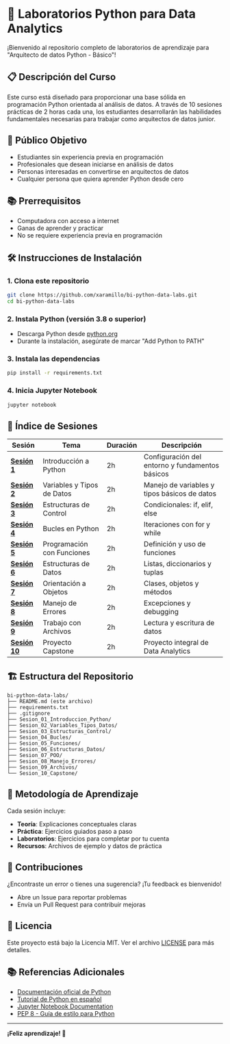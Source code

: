 # 🐍 Laboratorios Python para Data Analytics

¡Bienvenido al repositorio completo de laboratorios de aprendizaje para "Arquitecto de datos Python - Básico"!

## 📋 Descripción del Curso

Este curso está diseñado para proporcionar una base sólida en programación Python orientada al análisis de datos. A través de 10 sesiones prácticas de 2 horas cada una, los estudiantes desarrollarán las habilidades fundamentales necesarias para trabajar como arquitectos de datos junior.

## 🎯 Público Objetivo

- Estudiantes sin experiencia previa en programación
- Profesionales que desean iniciarse en análisis de datos
- Personas interesadas en convertirse en arquitectos de datos
- Cualquier persona que quiera aprender Python desde cero

## 📚 Prerrequisitos

- Computadora con acceso a internet
- Ganas de aprender y practicar
- No se requiere experiencia previa en programación

## 🛠️ Instrucciones de Instalación

### 1. Clona este repositorio
```bash
git clone https://github.com/xaramillo/bi-python-data-labs.git
cd bi-python-data-labs
```

### 2. Instala Python (versión 3.8 o superior)
- Descarga Python desde [python.org](https://www.python.org/downloads/)
- Durante la instalación, asegúrate de marcar "Add Python to PATH"

### 3. Instala las dependencias
```bash
pip install -r requirements.txt
```

### 4. Inicia Jupyter Notebook
```bash
jupyter notebook
```

## 📖 Índice de Sesiones

| Sesión | Tema | Duración | Descripción |
|--------|------|----------|-------------|
| [**Sesión 1**](./Sesion_01_Introduccion_Python/) | Introducción a Python | 2h | Configuración del entorno y fundamentos básicos |
| [**Sesión 2**](./Sesion_02_Variables_Tipos_Datos/) | Variables y Tipos de Datos | 2h | Manejo de variables y tipos básicos de datos |
| [**Sesión 3**](./Sesion_03_Estructuras_Control/) | Estructuras de Control | 2h | Condicionales: if, elif, else |
| [**Sesión 4**](./Sesion_04_Bucles/) | Bucles en Python | 2h | Iteraciones con for y while |
| [**Sesión 5**](./Sesion_05_Funciones/) | Programación con Funciones | 2h | Definición y uso de funciones |
| [**Sesión 6**](./Sesion_06_Estructuras_Datos/) | Estructuras de Datos | 2h | Listas, diccionarios y tuplas |
| [**Sesión 7**](./Sesion_07_POO/) | Orientación a Objetos | 2h | Clases, objetos y métodos |
| [**Sesión 8**](./Sesion_08_Manejo_Errores/) | Manejo de Errores | 2h | Excepciones y debugging |
| [**Sesión 9**](./Sesion_09_Archivos/) | Trabajo con Archivos | 2h | Lectura y escritura de datos |
| [**Sesión 10**](./Sesion_10_Capstone/) | Proyecto Capstone | 2h | Proyecto integral de Data Analytics |

## 🏗️ Estructura del Repositorio

```
bi-python-data-labs/
├── README.md (este archivo)
├── requirements.txt
├── .gitignore
├── Sesion_01_Introduccion_Python/
├── Sesion_02_Variables_Tipos_Datos/
├── Sesion_03_Estructuras_Control/
├── Sesion_04_Bucles/
├── Sesion_05_Funciones/
├── Sesion_06_Estructuras_Datos/
├── Sesion_07_POO/
├── Sesion_08_Manejo_Errores/
├── Sesion_09_Archivos/
└── Sesion_10_Capstone/
```

## 📝 Metodología de Aprendizaje

Cada sesión incluye:
- **Teoría**: Explicaciones conceptuales claras
- **Práctica**: Ejercicios guiados paso a paso
- **Laboratorios**: Ejercicios para completar por tu cuenta
- **Recursos**: Archivos de ejemplo y datos de práctica

## 🤝 Contribuciones

¿Encontraste un error o tienes una sugerencia? ¡Tu feedback es bienvenido!
- Abre un Issue para reportar problemas
- Envía un Pull Request para contribuir mejoras

## 📄 Licencia

Este proyecto está bajo la Licencia MIT. Ver el archivo [LICENSE](LICENSE) para más detalles.

## 📚 Referencias Adicionales

- [Documentación oficial de Python](https://docs.python.org/3/)
- [Tutorial de Python en español](https://docs.python.org/es/3/tutorial/)
- [Jupyter Notebook Documentation](https://jupyter-notebook.readthedocs.io/)
- [PEP 8 - Guía de estilo para Python](https://peps.python.org/pep-0008/)

---

**¡Feliz aprendizaje! 🚀**